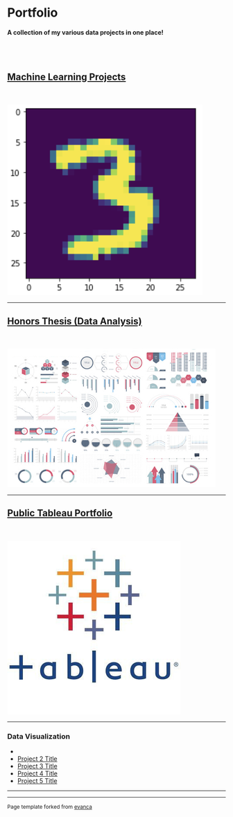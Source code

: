 # Portfolio
#### A collection of my various data projects in one place!
<br><br>
## [Machine Learning Projects](/classification.md)

<br><br>
<img src="images/3.png?raw=true"/>

---
## [Honors Thesis (Data Analysis)](/pdf/sample_presentation.pdf)
<br><br>
<img src="images/dummy_thumbnail.jpg?raw=true"/>

---
## [Public Tableau Portfolio](https://public.tableau.com/app/profile/jordan.howard)
<br><br>
<img src="images/tableau.png?raw=true"/>

---

### Data Visualization

- 
- [Project 2 Title](http://example.com/)
- [Project 3 Title](http://example.com/)
- [Project 4 Title](http://example.com/)
- [Project 5 Title](http://example.com/)

---




---
<p style="font-size:12px">Page template forked from <a href="https://github.com/evanca/quick-portfolio">evanca</a></p>
<!-- Remove above link if you don't want to attibute -->
